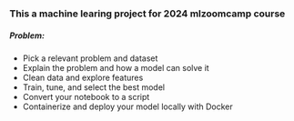 ### This a machine learing project for 2024 mlzoomcamp course

##### Problem:

- Pick a relevant problem and dataset
- Explain the problem and how a model can solve it
- Clean data and explore features
- Train, tune, and select the best model
- Convert your notebook to a script
- Containerize and deploy your model locally with Docker